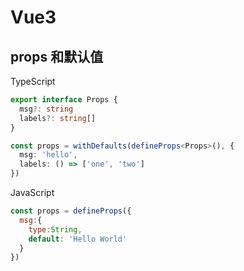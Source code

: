 # Vue3

## props 和默认值
TypeScript
```ts
export interface Props {
  msg?: string
  labels?: string[]
}

const props = withDefaults(defineProps<Props>(), {
  msg: 'hello',
  labels: () => ['one', 'two']
})
```
JavaScript
```js
const props = defineProps({
  msg:{
    type:String,
    default: 'Hello World'
  }
})
```
